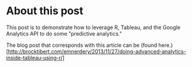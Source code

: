 # About this post

This post is to demonstrate how to leverage R, Tableau, and the Google Analytics API to do some "predictive analytics."

The blog post that corresponds with this article can be (found here.)[http://brocktibert.com/emnerdery/2013/11/27/doing-advanced-analytics-inside-tableau-using-r/]
